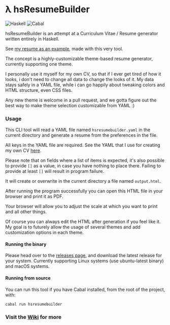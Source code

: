 # λ hsResumeBuilder

![Haskell](https://img.shields.io/badge/Haskell-purple?style=for-the-badge&logo=haskell&logoColor=white)
![Cabal](https://img.shields.io/badge/Cabal-blue?style=for-the-badge&logo=haskell&logoColor=white)

hsResumeBuilder is an attempt at a Curriculum Vitae / Resume generator written entirely in Haskell.

See [my resume as an example](https://averageflow.github.io/hsresumebuilder/), made with this very tool.

The concept is a highly-customizable theme-based resume generator, currently supporting one theme.

I personally use it myself for my own CV, so that if I ever get tired of how it looks, i don't need to change all data to change the looks of it. My data stays safely in a YAML file, while i can go happily about tweaking colors and HTML structure, even CSS files. 

Any new theme is welcome in a pull request, and we gotta figure out the best way to make theme selection customizable from YAML :) 

### Usage

This CLI tool will read a YAML file named `hsresumebuilder.yaml` in the current directory and generate a resume from the preferences in the file.

All keys in the YAML file are required.
See the YAML that I use for creating my own CV [here](hsresumebuilder.yaml).

Please note that on fields where a list of items is expected, it's also possible to provide `[]` as a value, in case you have nothing to place there.
Failing to provide at least `[]` will result in program failure.

It will create or overwrite in the current directory a file named `output.html`. 

After running the program successfully you can open this HTML file in your browser and print it as PDF. 

Your browser will allow you to adjust the scale at which you want to print and all other things.

Of course you can always edit the HTML after generation if you feel like it. My goal is to futurely allow the usage of several themes and add customization options in each theme.

#### Running the binary

Please head over to the [releases page](https://github.com/averageflow/hsresumebuilder/releases), and download the latest release for your system. Currently supporting Linux systems (use ubuntu-latest binary) and macOS systems.

#### Running from source

You can run this tool if you have Cabal installed, from the root of the project, with:

```
cabal run hsresumebuilder
```


### Visit the [Wiki](https://github.com/averageflow/hsresumebuilder/wiki) for more
